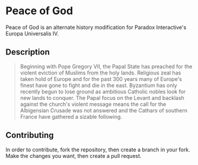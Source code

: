 Peace of God
=========
Peace of God is an alternate history modification for Paradox Interactive's Europa Universalis IV.

Description
----

>Beginning with Pope Gregory VII, the Papal State has preached for the violent eviction of Muslims from the holy lands. Religious zeal has taken hold of Europe and for the past 300 years many of Europe's finest have gone to fight and die in the east. Byzantium has only recently begun to lose ground as ambitious Catholic nobles look for new lands to conquer. The Papal focus on the Levant and backlash against the church's violent message means the call for the Albigensian Crusade was not answered and the Cathars of southern France have gathered a sizable following.

Contributing
----
In order to contribute, fork the repository, then create a branch in your fork. Make the changes you want, then create a pull request.
    